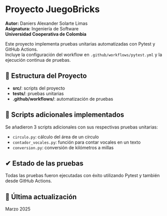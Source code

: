 # Proyecto JuegoBricks

**Autor:** Daniers Alexander Solarte Limas  
**Asignatura:** Ingeniería de Software  
**Universidad Cooperativa de Colombia**  

Este proyecto implementa pruebas unitarias automatizadas con Pytest y GitHub Actions.  
Incluye la configuración del workflow en `.github/workflows/pytest.yml` y la ejecución continua de pruebas.

## 📁 Estructura del Proyecto

- **src/**: scripts del proyecto  
- **tests/**: pruebas unitarias  
- **.github/workflows/**: automatización de pruebas  

## 📂 Scripts adicionales implementados

Se añadieron 3 scripts adicionales con sus respectivas pruebas unitarias:

- `circulo.py`: cálculo del área de un círculo  
- `contador_vocales.py`: función para contar vocales en un texto  
- `conversion.py`: conversión de kilómetros a millas  

## ✔ Estado de las pruebas

Todas las pruebas fueron ejecutadas con éxito utilizando Pytest y también desde GitHub Actions.  

## 📆 Última actualización

Marzo 2025  
